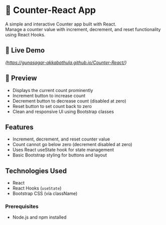 # 🔢 Counter-React App

A simple and interactive Counter app built with React.  
Manage a counter value with increment, decrement, and reset functionality using React Hooks.

## 🚀 Live Demo  
*(https://gunasagar-akkabathula.github.io/Counter-React/)*

## 📸 Preview  
- Displays the current count prominently  
- Increment button to increase count  
- Decrement button to decrease count (disabled at zero)  
- Reset button to set count back to zero  
- Clean and responsive UI using Bootstrap classes

## Features
- Increment, decrement, and reset counter value
- Count cannot go below zero (decrement disabled at zero)
- Uses React useState hook for state management
- Basic Bootstrap styling for buttons and layout

## Technologies Used
- React
- React Hooks (`useState`)
- Bootstrap CSS (via className)

### Prerequisites
- Node.js and npm installed

